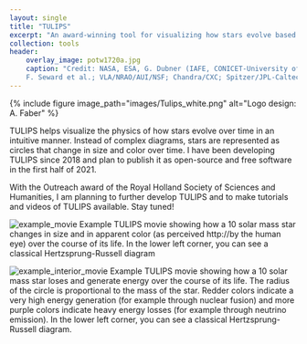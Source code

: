 ```yaml
---
layout: single
title: "TULIPS"
excerpt: "An award-winning tool for visualizing how stars evolve based on advanced simulations"
collection: tools
header:
    overlay_image: potw1720a.jpg
    caption: "Credit: NASA, ESA, G. Dubner (IAFE, CONICET-University of Buenos Aires) et al.; A. Loll et al.; T. Temim et al.;
    F. Seward et al.; VLA/NRAO/AUI/NSF; Chandra/CXC; Spitzer/JPL-Caltech; XMM-Newton/ESA; and Hubble/STScI"
---
```


{% include figure image_path="images/Tulips_white.png" alt="Logo design: A. Faber" %}

TULIPS helps visualize the physics of how stars evolve over time in an intuitive manner. Instead of complex diagrams, 
stars are represented as circles that change in size and color over time. I have been developing TULIPS since 2018 and 
plan to publish it as open-source and free software in the first half of 2021. 


With the Outreach award of the Royal Holland Society of Sciences and Humanities, I am planning to further develop TULIPS 
and to make tutorials and videos of TULIPS available. Stay tuned! 

![example_movie](http://evalaplace.github.io/images/test_single_M10.5_movie.gif "Example TULIPS movie showing how a 10 solar mass star 
changes in size and in apparent color (as perceived by the human eye)")
<span class="caption">Example TULIPS movie showing how a 10 solar mass star 
changes in size and in apparent color (as perceived http://by the human eye) over the course of its life. In the lower 
left corner, you can see a classical Hertzsprung-Russell diagram</span>

![example_interior_movie](http://evalaplace.github.io/images/test_single_M10.5_interior_movie.gif "Example TULIPS movie showing how a 10 solar mass star 
changes in size and in apparent color (as perceived by the human eye)")
<span class="caption">Example TULIPS movie showing how a 10 solar mass star 
loses and generate energy over the course of its life. The radius of the circle is proportional to the mass of the star. 
Redder colors indicate a very high energy generation (for example through nuclear fusion) and more purple colors 
indicate heavy energy losses (for example through neutrino emission). In the lower left corner, you can see a classical 
Hertzsprung-Russell diagram.</span>
